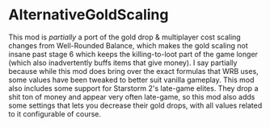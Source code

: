 # AlternativeGoldScaling

This mod is *partially* a port of the gold drop & multiplayer cost scaling changes from Well-Rounded Balance, which makes the gold scaling not insane past stage 6 which keeps the killing-to-loot part of the game longer (which also inadvertently buffs items that give money). I say partially because while this mod does bring over the exact formulas that WRB uses, some values have been tweaked to better suit vanilla gameplay. This mod also includes some support for Starstorm 2's late-game elites. They drop a shit ton of money and appear very often late-game, so this mod also adds some settings that lets you decrease their gold drops, with all values related to it configurable of course.